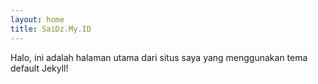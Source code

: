 ```yaml
---
layout: home
title: SaiDz.My.ID
---
```


Halo, ini adalah halaman utama dari situs saya yang menggunakan tema default Jekyll!

